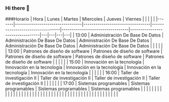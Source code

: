 ### Hi there 👋

<!--
**Yusset02/Yusset02** is a ✨ _special_ ✨ repository because its `README.md` (this file) appears on your GitHub profile.

Here are some ideas to get you started:

- 🔭 I’m currently working on ...
- 🌱 I’m currently learning ...
- 👯 I’m looking to collaborate on ...
- 🤔 I’m looking for help with ...
- 💬 Ask me about ...
- 📫 How to reach me: ...
- 😄 Pronouns: ...
- ⚡ Fun fact: ...
-->

###Horario
| Hora  | Lunes                           | Martes                          | Miercoles                       | Jueves                          | Viernes                         |   |   |   |   |
|-------|---------------------------------|---------------------------------|---------------------------------|---------------------------------|---------------------------------|---|---|---|---|
| 13:00 | Administración De Base De Datos | Administración De Base De Datos | Administración De Base De Datos | Administración De Base De Datos | Administración De Base De Datos |   |   |   |   |
| 13:00 | Patrones de diseño de software  | Patrones de diseño de software  | Patrones de diseño de software  | Patrones de diseño de software  | Patrones de diseño de software  |   |   |   |   |
| 15:00 | Innovación en la tecnología     | Innovación en la tecnología     | Innovación en la tecnología     | Innovación en la tecnología     | Innovación en la tecnología     |   |   |   |   |
| 16:00 | Taller de investigación II      | Taller de investigación II      | Taller de investigación II      | Taller de investigación II      |                                 |   |   |   |   |
| 17:00 | Sistemas programables           | Sistemas programables           | Sistemas programables           | Sistemas programables           |                                 |   |   |   |   |
|       |                                 |                                 |                                 |                                 |                                 |   |   |   |   |
|       |                                 |                                 |                                 |                                 |                                 |   |   |   |   |
|       |                                 |                                 |                                 |                                 |                                 |   |   |   |   |
|       |                                 |                                 |                                 |                                 |                                 |   |   |   |   |

